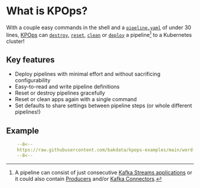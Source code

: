 # What is KPOps?

With a couple easy commands in the shell and a [`pipeline.yaml`](#example) of under 30 lines, [KPOps](/) can [`destroy`](/user/references/cli-commands/#deploy), [`reset`](/user/references/cli-commands/#reset), [`clean`](/user/references/cli-commands/#clean) or [`deploy`](/user/references/cli-commands/#deploy) a pipeline[^1] to a Kubernetes cluster!
[^1]:
     A pipeline can consist of just consecutive [Kafka Streams applications](/user/references/components/#streamsapp) or it could also contain [Producers](/user/references/components/#producer) and/or [Kafka Connectors](/user/references/defaults/#kafkaconnector).

## Key features

- Deploy pipelines with minimal effort and without sacrificing configurability
- Easy-to-read and write pipeline definitions
- Reset or destroy pipelines gracefully
- Reset or clean apps again with a single command
- Set defaults to share settings between pipeline steps (or whole different pipelines!)

## Example

```yaml title="Word-count pipeline.yaml"
    --8<--
    https://raw.githubusercontent.com/bakdata/kpops-examples/main/word-count/deployment/kpops/pipeline.yaml
    --8<--
```
